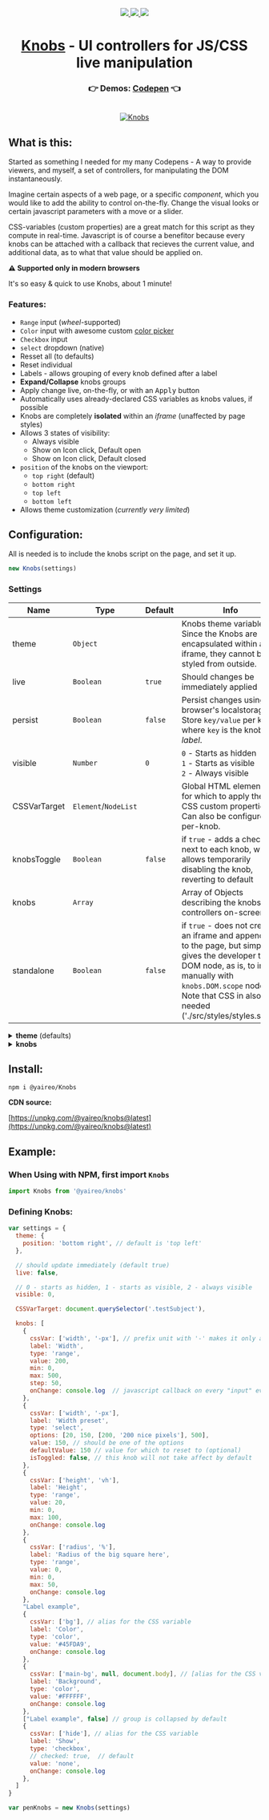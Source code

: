 <p align="center">
  <a href='https://www.npmjs.com/package/@yaireo/knobs'>
      <img src="https://img.shields.io/npm/v/@yaireo/knobs.svg" />
  </a>
  <a href='https://simple.wikipedia.org/wiki/MIT_License'>
      <img src="https://img.shields.io/badge/license-MIT-lightgrey" />
  </a>
  <img src="https://img.shields.io/bundlephobia/minzip/@yaireo/knobs" />
</p>

<h1 align="center">
  <a href='https://codepen.io/vsync/pen/KKMwyRO'>Knobs</a> - UI controllers for JS/CSS live manipulation
</h1>

<h3 align="center">
  👉 Demos: <a href='https://codepen.io/vsync/pen/KKMwyRO' target='_blank'>Codepen</a> 👈
</h3>

<p align="center">
<br>
  <a href='https://codepen.io/vsync/pen/KKMwyRO'>
      <img src="./demo1.apng?sanitize=true" alt="Knobs"/>
  </a>
<br>
<p>

## What is this:

Started as something I needed for my many Codepens - A way to provide viewers, and myself, a set
of controllers, for manipulating the DOM instantaneously.

Imagine certain aspects of a web page, or a specific *component*, which you would like to add the ability
to control on-the-fly. Change the visual looks or certain javascript parameters with a move or a slider.

CSS-variables (custom properties) are a great match for this script as they compute in real-time. Javascript is of course a benefitor because every knobs can be attached with a callback that recieves the current value, and additional data, as to what that value should be applied on.

**⚠️ Supported only in modern browsers**

It's so easy & quick to use Knobs, about 1 minute!

### Features:

* `Range` input (*wheel*-supported)
* `Color` input with awesome custom [color picker](https://github.com/yairEO/color-picker)
* `Checkbox` input
* `select` dropdown (native)
* Resset all (to defaults)
* Reset individual
* Labels - allows grouping of every knob defined after a label
* **Expand/Collapse** knobs groups
* Apply change live, on-the-fly, or with an <kbd>Apply</kbd> button
* Automatically uses already-declared CSS variables as knobs values, if possible
* Knobs are completely **isolated** within an *iframe* (unaffected by page styles)
* Allows 3 states of visibility:
  * Always visible
  * Show on Icon click, Default open
  * Show on Icon click, Default closed
* `position` of the knobs on the viewport:
  * `top right` (default)
  * `bottom right`
  * `top left`
  * `bottom left`
* Allows theme customization (*currently very limited*)

## Configuration:

All is needed is to include the knobs script on the page, and set it up.

```js
new Knobs(settings)
```


### Settings

| Name         | Type                  | Default                                                                                                                                                                                                                                                                                       | Info                                                                                                               |
|--------------|-----------------------|---------|--------------------------------------------------------------------------------------------------------------------|
| theme        | `Object`              |         | Knobs theme variables.  Since the Knobs are encapsulated within an iframe,  they cannot be be styled from outside. |
| live         | `Boolean`             | `true`  | Should changes be immediately applied                                                                              |
| persist      | `Boolean`             | `false` | Persist changes using the browser's localstorage. Store `key/value` per knob, where `key` is the knob's *label*.   |
| visible      | `Number`              | `0`     | `0` - Starts as hidden<br> `1` - Starts as visible<br> `2` - Always visible                                        |
| CSSVarTarget | `Element`/`NodeList ` |         | Global HTML element(s) for which to apply the CSS custom properties.<br> Can also be configured per-knob.          |
| knobsToggle  | `Boolean`             | `false` | if `true` - adds a checkbox next to each knob, which allows temporarily disabling the knob, reverting to default   |
| knobs        | `Array`               |         | Array of Objects describing the knobs controllers on-screen                                                        |
| standalone   | `Boolean`             | `false` | if `true` - does not create an iframe and appends it to the page, but simply gives the developer the DOM node, as is, to inject manually with `knobs.DOM.scope` node. Note that CSS in also needed ('./src/styles/styles.scss`)
<details>
  <summary><strong>theme</strong> (defaults)</summary>

```js
{
  styles      : ``,                // optioanlly add any CSS and it will be injected into the iframe
  flow        : 'horizontal',      // use 'compact' to keep things tight
  position    : 'top right',
  primaryColor: '#0366D6',         // mainly for links / range sliders
  backgroud   : "rgba(0,0,0,1)",
  textColor   : "#CCC",
  border      : 'none'
}
```
</details>

<details>
  <summary><strong>knobs</strong></summary>

An array of Objects, where the properties describe a *knob*.

It is ***possible*** to define/change the `knobs` Array **after** instance initialization, like so:

```js
var myKnobs = new Knobs({ CSSVarTarget:document.body }) // only if working with CSS variables

myKnobs.knobs = [{...}, ...] // see example further down
myKnobs.render()
```

All defined *knob* properties, beside a special few, are attributes that
are applied on the HTML *input* element that controls the knob, so it is up
to the developer who set up the knobs to use the appropriate attributes, for
each type of of the supported knobs (`range`, `color`, `checkbox`).

The special other properties are:

**`onChange`**

Callback which fires on every `input` event

**`cssVar`**

Optional. An array of 3 items:
1. (`String`) - CSS variable name
2. (`String`) - Units (*optional* - Ex. `%` or `px`)
3. (`HTML NODE`) - Reference to an HTML node to apply the knob's CSS variable on (*optional*)

Sometimes it is wanted for variables to be defined unitless, for calculation-purposes, like so:

```css
div{
  --size: 10;
  /* limits with width to a minimum of 10px by using unitless variable for the "max" function */
  width: calc(Max(50, var(--size)) * 1px);
}
```

So, when a unitless-variable is desired, but ultimatly it will have a unit, then `units` (*2nd* item in the array)
should be written with a dash prefix, Ex.: `-px`, and it will be displayed in the label correctly but ignored when
applying the variable.

**`label`**

A text which is displayed alongside the knob

**`value`**

Acts as the initial value of the *knob*, except for `checkbox` *knobs*, in which case,
if the knob also has `cssVar` property set, then the checkbox is *checked*, that CSS variable
`value` will be the `value` property of the knob, Ex.

```js
{
  cssVar: ['hide'], // CSS variable name "--hide"
  label: 'Show',
  type: 'checkbox',
  // checked: true,  // not checked by default
  value: 'none', // if checked: --hide: none;
}
```

Then in your CSS you can write the below, so when `--hide` is not defined,
`block` is used as the `display` property value.

```css
display: var(--hide, block);
```

It is possible to use an *already-declared* CSS-varaible (on the target element) by emmiting the `value`
prop from the *knob* decleration. The program will try to get the value using `getComputedStyle` and `getPropertyValue`.

Variables which has `calc` or any other computations might result in `NaN`. In which case, a `console.warn` will be presented
and a manually typed `value` property for the *knob* would be advised.

**`isToggled`**
If this property is set to `false`, the knob will be toggled *off* by default.

Will only take affect if `knobsToggle` setting is set to `true`

**`options`**
Used for knobs of type `select`. An Array of options to render.

    [20, 150, [200, '200 nice pixels'], 500]

An option can be split to the actual value it represents and its textual value, as the above example shows.

**`knobClass`**
Add your own *class* to the knob (row) element itself (for styling purposes).
Remember that in order to add custom styles, the `theme.styles` setting should be used, because all knobs
are encapsulated within an *iframe* so your page styles won't affect anything that's inside.

**`render`**
Allows to render anything you want in the knob area.
Should return a *string* of HTML, for example:

```js
{
  render: `
    <button onclick='alert(1)'>1</button>
    <button onclick='alert(2)'>2</button>
  `,
  knobClass: 'custom-actions'
}
```
</details>


## Install:

```
npm i @yaireo/Knobs
```

**CDN source:**

[https://unpkg.com/@yaireo/knobs@latest](https://unpkg.com/@yaireo/knobs@latest)


## Example:

### When Using with NPM, first import `Knobs`
```js
import Knobs from '@yaireo/knobs'
```

### Defining Knobs:

```js
var settings = {
  theme: {
    position: 'bottom right', // default is 'top left'
  },

  // should update immediately (default true)
  live: false,

  // 0 - starts as hidden, 1 - starts as visible, 2 - always visible
  visible: 0,

  CSSVarTarget: document.querySelector('.testSubject'),

  knobs: [
    {
      cssVar: ['width', '-px'], // prefix unit with '-' makes it only a part of the title but not of the variable
      label: 'Width',
      type: 'range',
      value: 200,
      min: 0,
      max: 500,
      step: 50,
      onChange: console.log  // javascript callback on every "input" event
    },
    {
      cssVar: ['width', '-px'],
      label: 'Width preset',
      type: 'select',
      options: [20, 150, [200, '200 nice pixels'], 500],
      value: 150, // should be one of the options
      defaultValue: 150 // value for which to reset to (optional)
      isToggled: false, // this knob will not take affect by default
    },
    {
      cssVar: ['height', 'vh'],
      label: 'Height',
      type: 'range',
      value: 20,
      min: 0,
      max: 100,
      onChange: console.log
    },
    {
      cssVar: ['radius', '%'],
      label: 'Radius of the big square here',
      type: 'range',
      value: 0,
      min: 0,
      max: 50,
      onChange: console.log
    },
    "Label example",
    {
      cssVar: ['bg'], // alias for the CSS variable
      label: 'Color',
      type: 'color',
      value: '#45FDA9',
      onChange: console.log
    },
    {
      cssVar: ['main-bg', null, document.body], // [alias for the CSS variable, units, applies on element]
      label: 'Background',
      type: 'color',
      value: '#FFFFFF',
      onChange: console.log
    },
    ["Label example", false] // group is collapsed by default
    {
      cssVar: ['hide'], // alias for the CSS variable
      label: 'Show',
      type: 'checkbox',
      // checked: true,  // default
      value: 'none',
      onChange: console.log
    },
  ]
}

var penKnobs = new Knobs(settings)
```

